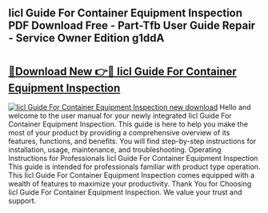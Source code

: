## Iicl Guide For Container Equipment Inspection PDF Download Free - Part-Tfb User Guide Repair - Service Owner Edition g1ddA

# <h2><a href="http://bc60588.oget.top/?id=Iicl+Guide+For+Container+Equipment+Inspection">🔗Download New 👉🔴 Iicl Guide For Container Equipment Inspection</a></h2>

[![Iicl Guide For Container Equipment Inspection new download](https://i.imgur.com/5g1atiW.png)](http://bc60588.oget.top/?id=Iicl+Guide+For+Container+Equipment+Inspection)
Hello and welcome to the user manual for your newly integrated Iicl Guide For Container Equipment Inspection. This guide is here to help you make the most of your product by providing a comprehensive overview of its features, functions, and benefits. You will find step-by-step instructions for installation, usage, maintenance, and troubleshooting. Operating Instructions for Professionals Iicl Guide For Container Equipment Inspection This guide is intended for professionals familiar with product type operation. This Iicl Guide For Container Equipment Inspection comes equipped with a wealth of features to maximize your productivity. Thank You for Choosing Iicl Guide For Container Equipment Inspection. We value your trust and support.

